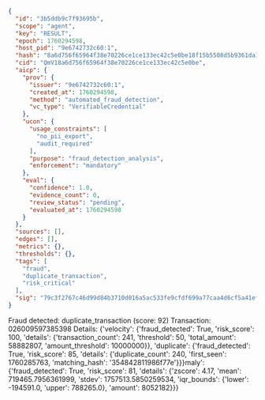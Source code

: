 ```json
{
  "id": "3b5ddb9c7f93695b",
  "scope": "agent",
  "key": "RESULT",
  "epoch": 1760294598,
  "host_pid": "9e6742732c60:1",
  "hash": "8a6d756f65964f38e70226ce1ce133ec42c5e0be18f15b5508d5b9361da1d333",
  "cid": "QmV18a6d756f65964f38e70226ce1ce133ec42c5e0be",
  "aicp": {
    "prov": {
      "issuer": "9e6742732c60:1",
      "created_at": 1760294598,
      "method": "automated_fraud_detection",
      "vc_type": "VerifiableCredential"
    },
    "ucon": {
      "usage_constraints": [
        "no_pii_export",
        "audit_required"
      ],
      "purpose": "fraud_detection_analysis",
      "enforcement": "mandatory"
    },
    "eval": {
      "confidence": 1.0,
      "evidence_count": 0,
      "review_status": "pending",
      "evaluated_at": 1760294598
    }
  },
  "sources": [],
  "edges": [],
  "metrics": {},
  "thresholds": {},
  "tags": [
    "fraud",
    "duplicate_transaction",
    "risk_critical"
  ],
  "sig": "79c3f2767c46d99d84b3710d016a5ac533fe9cfdf699a77caa4d6cf5a41eff49"
}
```

Fraud detected: duplicate_transaction (score: 92)
Transaction: 026009597385398
Details: {'velocity': {'fraud_detected': True, 'risk_score': 100, 'details': {'transaction_count': 241, 'threshold': 50, 'total_amount': 58882807, 'amount_threshold': 10000000}}, 'duplicate': {'fraud_detected': True, 'risk_score': 85, 'details': {'duplicate_count': 240, 'first_seen': 1760285763, 'matching_hash': '354842811986f77e'}}}maly': {'fraud_detected': True, 'risk_score': 81, 'details': {'zscore': 4.17, 'mean': 719465.7956361999, 'stdev': 1757513.5850259534, 'iqr_bounds': {'lower': -194591.0, 'upper': 788265.0}, 'amount': 8052182}}}
